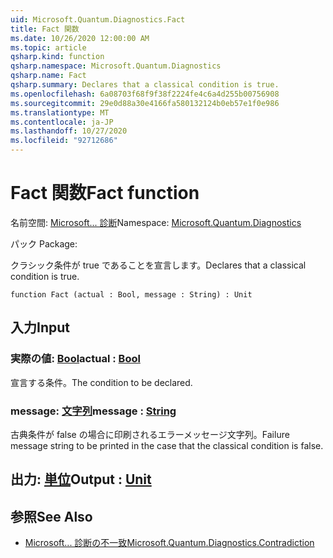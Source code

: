 ```yaml
---
uid: Microsoft.Quantum.Diagnostics.Fact
title: Fact 関数
ms.date: 10/26/2020 12:00:00 AM
ms.topic: article
qsharp.kind: function
qsharp.namespace: Microsoft.Quantum.Diagnostics
qsharp.name: Fact
qsharp.summary: Declares that a classical condition is true.
ms.openlocfilehash: 6a08703f68f9f38f2224fe4c6a4d255b00756908
ms.sourcegitcommit: 29e0d88a30e4166fa580132124b0eb57e1f0e986
ms.translationtype: MT
ms.contentlocale: ja-JP
ms.lasthandoff: 10/27/2020
ms.locfileid: "92712686"
---
```

# <a name="fact-function"></a><span data-ttu-id="cb5b9-102">Fact 関数</span><span class="sxs-lookup"><span data-stu-id="cb5b9-102">Fact function</span></span>

<span data-ttu-id="cb5b9-103">名前空間: [Microsoft... 診断](xref:Microsoft.Quantum.Diagnostics)</span><span class="sxs-lookup"><span data-stu-id="cb5b9-103">Namespace: [Microsoft.Quantum.Diagnostics](xref:Microsoft.Quantum.Diagnostics)</span></span>

<span data-ttu-id="cb5b9-104">パック [](https://nuget.org/packages/)</span><span class="sxs-lookup"><span data-stu-id="cb5b9-104">Package: [](https://nuget.org/packages/)</span></span>


<span data-ttu-id="cb5b9-105">クラシック条件が true であることを宣言します。</span><span class="sxs-lookup"><span data-stu-id="cb5b9-105">Declares that a classical condition is true.</span></span>

```qsharp
function Fact (actual : Bool, message : String) : Unit
```


## <a name="input"></a><span data-ttu-id="cb5b9-106">入力</span><span class="sxs-lookup"><span data-stu-id="cb5b9-106">Input</span></span>

### <a name="actual--bool"></a><span data-ttu-id="cb5b9-107">実際の値: [Bool](xref:microsoft.quantum.lang-ref.bool)</span><span class="sxs-lookup"><span data-stu-id="cb5b9-107">actual : [Bool](xref:microsoft.quantum.lang-ref.bool)</span></span>

<span data-ttu-id="cb5b9-108">宣言する条件。</span><span class="sxs-lookup"><span data-stu-id="cb5b9-108">The condition to be declared.</span></span>


### <a name="message--string"></a><span data-ttu-id="cb5b9-109">message: [文字列](xref:microsoft.quantum.lang-ref.string)</span><span class="sxs-lookup"><span data-stu-id="cb5b9-109">message : [String](xref:microsoft.quantum.lang-ref.string)</span></span>

<span data-ttu-id="cb5b9-110">古典条件が false の場合に印刷されるエラーメッセージ文字列。</span><span class="sxs-lookup"><span data-stu-id="cb5b9-110">Failure message string to be printed in the case that the classical condition is false.</span></span>



## <a name="output--unit"></a><span data-ttu-id="cb5b9-111">出力: [単位](xref:microsoft.quantum.lang-ref.unit)</span><span class="sxs-lookup"><span data-stu-id="cb5b9-111">Output : [Unit](xref:microsoft.quantum.lang-ref.unit)</span></span>



## <a name="see-also"></a><span data-ttu-id="cb5b9-112">参照</span><span class="sxs-lookup"><span data-stu-id="cb5b9-112">See Also</span></span>

- [<span data-ttu-id="cb5b9-113">Microsoft... 診断の不一致</span><span class="sxs-lookup"><span data-stu-id="cb5b9-113">Microsoft.Quantum.Diagnostics.Contradiction</span></span>](xref:Microsoft.Quantum.Diagnostics.Contradiction)